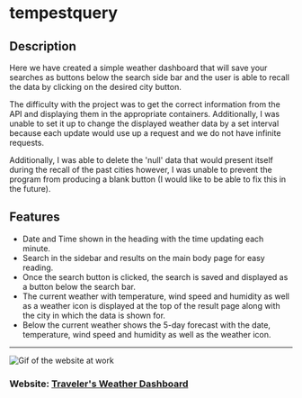 # **tempestquery**

## **Description**

Here we have created a simple weather dashboard that will save your searches as buttons below the search side bar and the user is able to recall the data by clicking on the desired city button.

The difficulty with the project was to get the correct information from the API and displaying them in the appropriate containers. Additionally, I was unable to set it up to change the displayed weather data by a set interval because each update would use up a request and we do not have infinite requests.

Additionally, I was able to delete the 'null' data that would present itself during the recall of the past cities however, I was unable to prevent the program from producing a blank button (I would like to be able to fix this in the future).

## **Features**

- Date and Time shown in the heading with the time updating each minute.
- Search in the sidebar and results on the main body page for easy reading.
- Once the search button is clicked, the search is saved and displayed as a button below the search bar.
- The current weather with temperature, wind speed and humidity as well as a weather icon is displayed at the top of the result page along with the city in which the data is shown for.
- Below the current weather shows the 5-day forecast with the date, temperature, wind speed and humidity as well as the weather icon.

---
![Gif of the website at work](./assets/animations/weather-search-demo.gif)

### **Website:** [Traveler's Weather Dashboard](https://lonelymitoc.github.io/tempestquery/)